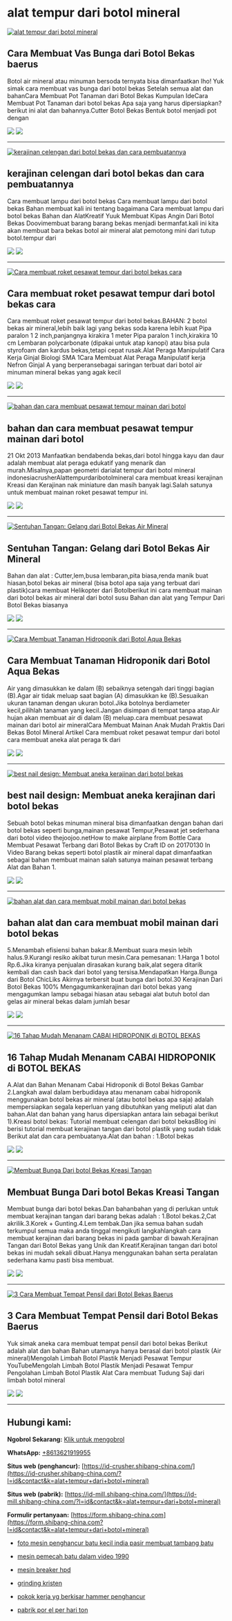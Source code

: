 # alat tempur dari botol mineral

<a href="https://swt.shibang-china.com/?l=id&img&k=alat+tempur+dari+botol+mineral" target="_blank">![alat tempur dari botol mineral](http://static.shibang-china.com/all-800x300/410.jpg)</a>

## Cara Membuat Vas Bunga dari Botol Bekas baerus
Botol air mineral atau minuman bersoda ternyata bisa dimanfaatkan lho! Yuk simak cara membuat vas bunga dari botol bekas Setelah semua alat dan bahanCara Membuat Pot Tanaman dari Botol Bekas Kumpulan IdeCara Membuat Pot Tanaman dari botol bekas Apa saja yang harus dipersiapkan? berikut ini alat dan bahannya.Cutter Botol Bekas Bentuk botol menjadi pot dengan


<a href="https://whatsapp.shibangsoft.com/WhatsApp.php" target="_blank" title="WhatsApp">![](http://static.shibang-china.com/icon/whatsapp.png)</a> <a href="https://swt.shibang-china.com/?l=id&icon&k=alat+tempur+dari+botol+mineral" target="_blank">![](http://static.shibang-china.com/icon/chat-id.png)</a>

---

<a href="https://swt.shibang-china.com/?l=id&img&k=alat+tempur+dari+botol+mineral" target="_blank">![kerajinan celengan dari botol bekas dan cara pembuatannya](http://static.shibang-china.com/all-800x300/471.jpg)</a>

## kerajinan celengan dari botol bekas dan cara pembuatannya
Cara membuat lampu dari botol bekas Cara membuat lampu dari botol bekas Bahan membuat kali ini tentang bagaimana Cara membuat lampu dari botol bekas Bahan dan AlatKreatif Yuuk Membuat Kipas Angin Dari Botol Bekas Doovimembuat barang barang bekas menjadi bermanfat.kali ini kita akan membuat bara bekas botol air mineral alat pemotong mini dari tutup botol.tempur dari


<a href="https://whatsapp.shibangsoft.com/WhatsApp.php" target="_blank" title="WhatsApp">![](http://static.shibang-china.com/icon/whatsapp.png)</a> <a href="https://swt.shibang-china.com/?l=id&icon&k=alat+tempur+dari+botol+mineral" target="_blank">![](http://static.shibang-china.com/icon/chat-id.png)</a>

---

<a href="https://swt.shibang-china.com/?l=id&img&k=alat+tempur+dari+botol+mineral" target="_blank">![Cara membuat roket pesawat tempur dari botol bekas cara](http://static.shibang-china.com/all-800x300/815.jpg)</a>

## Cara membuat roket pesawat tempur dari botol bekas cara
Cara membuat roket pesawat tempur dari botol bekas.BAHAN: 2 botol bekas air mineral,lebih baik lagi yang bekas soda karena lebih kuat Pipa paralon 1 2 inch,panjangnya kirakira 1 meter Pipa paralon 1 inch,kirakira 10 cm Lembaran polycarbonate (dipakai untuk atap kanopi) atau bisa pula styrofoam dan kardus bekas,tetapi cepat rusak.Alat Peraga Manipulatif Cara Kerja Ginjal Biologi SMA 1Cara Membuat Alat Peraga Manipulatif kerja Nefron Ginjal A yang berperansebagai saringan terbuat dari botol air minuman mineral bekas yang agak kecil


<a href="https://whatsapp.shibangsoft.com/WhatsApp.php" target="_blank" title="WhatsApp">![](http://static.shibang-china.com/icon/whatsapp.png)</a> <a href="https://swt.shibang-china.com/?l=id&icon&k=alat+tempur+dari+botol+mineral" target="_blank">![](http://static.shibang-china.com/icon/chat-id.png)</a>

---

<a href="https://swt.shibang-china.com/?l=id&img&k=alat+tempur+dari+botol+mineral" target="_blank">![bahan dan cara membuat pesawat tempur mainan dari botol](http://static.shibang-china.com/all-800x300/853.jpg)</a>

## bahan dan cara membuat pesawat tempur mainan dari botol
21 Okt 2013 Manfaatkan bendabenda bekas,dari botol hingga kayu dan daur adalah membuat alat peraga edukatif yang menarik dan murah.Misalnya,papan geometri darialat tempur dari botol mineral indonesiacrusherAlattempurdaribotolmineral cara membuat kreasi kerajinan Kreasi dan Kerajinan nak miniature dan masih banyak lagi.Salah satunya untuk membuat mainan roket pesawat tempur ini.


<a href="https://whatsapp.shibangsoft.com/WhatsApp.php" target="_blank" title="WhatsApp">![](http://static.shibang-china.com/icon/whatsapp.png)</a> <a href="https://swt.shibang-china.com/?l=id&icon&k=alat+tempur+dari+botol+mineral" target="_blank">![](http://static.shibang-china.com/icon/chat-id.png)</a>

---

<a href="https://swt.shibang-china.com/?l=id&img&k=alat+tempur+dari+botol+mineral" target="_blank">![Sentuhan Tangan: Gelang dari Botol Bekas Air Mineral](http://static.shibang-china.com/all-800x300/951.jpg)</a>

## Sentuhan Tangan: Gelang dari Botol Bekas Air Mineral
Bahan dan alat : Cutter,lem,busa lembaran,pita biasa,renda manik buat hiasan,botol bekas air mineral (bisa botol apa saja yang terbuat dari plastik)cara membuat Helikopter dari Botolberikut ini cara membuat mainan dari botol bekas air mineral dari botol susu Bahan dan alat yang Tempur Dari Botol Bekas biasanya


<a href="https://whatsapp.shibangsoft.com/WhatsApp.php" target="_blank" title="WhatsApp">![](http://static.shibang-china.com/icon/whatsapp.png)</a> <a href="https://swt.shibang-china.com/?l=id&icon&k=alat+tempur+dari+botol+mineral" target="_blank">![](http://static.shibang-china.com/icon/chat-id.png)</a>

---

<a href="https://swt.shibang-china.com/?l=id&img&k=alat+tempur+dari+botol+mineral" target="_blank">![Cara Membuat Tanaman Hidroponik dari Botol Aqua Bekas](http://static.shibang-china.com/all-800x300/464.jpg)</a>

## Cara Membuat Tanaman Hidroponik dari Botol Aqua Bekas
Air yang dimasukkan ke dalam (B) sebaiknya setengah dari tinggi bagian (B).Agar air tidak meluap saat bagian (A) dimasukkan ke (B).Sesuaikan ukuran tanaman dengan ukuran botol.Jika botolnya berdiameter kecil,pilihlah tanaman yang kecil.Jangan disimpan di tempat tanpa atap.Air hujan akan membuat air di dalam (B) meluap.cara membuat pesawat mainan dari botol air mineralCara Membuat Mainan Anak Mudah Praktis Dari Bekas Botol Mineral Artikel Cara membuat roket pesawat tempur dari botol cara membuat aneka alat peraga tk dari


<a href="https://whatsapp.shibangsoft.com/WhatsApp.php" target="_blank" title="WhatsApp">![](http://static.shibang-china.com/icon/whatsapp.png)</a> <a href="https://swt.shibang-china.com/?l=id&icon&k=alat+tempur+dari+botol+mineral" target="_blank">![](http://static.shibang-china.com/icon/chat-id.png)</a>

---

<a href="https://swt.shibang-china.com/?l=id&img&k=alat+tempur+dari+botol+mineral" target="_blank">![best nail design: Membuat aneka kerajinan dari botol bekas](http://static.shibang-china.com/all-800x300/154.jpg)</a>

## best nail design: Membuat aneka kerajinan dari botol bekas
Sebuah botol bekas minuman mineral bisa dimanfaatkan dengan bahan dari botol bekas seperti bunga,mainan pesawat Tempur,Pesawat jet sederhana dari botol video thejoojoo.netHow to make airplane from Bottle Cara Membuat Pesawat Terbang dari Botol Bekas by Craft ID on 20170130 In Video Barang bekas seperti botol plastik air mineral dapat dimanfaatkan sebagai bahan membuat mainan salah satunya mainan pesawat terbang Alat dan Bahan 1.


<a href="https://whatsapp.shibangsoft.com/WhatsApp.php" target="_blank" title="WhatsApp">![](http://static.shibang-china.com/icon/whatsapp.png)</a> <a href="https://swt.shibang-china.com/?l=id&icon&k=alat+tempur+dari+botol+mineral" target="_blank">![](http://static.shibang-china.com/icon/chat-id.png)</a>

---

<a href="https://swt.shibang-china.com/?l=id&img&k=alat+tempur+dari+botol+mineral" target="_blank">![bahan alat dan cara membuat mobil mainan dari botol bekas](http://static.shibang-china.com/all-800x300/1196.jpg)</a>

## bahan alat dan cara membuat mobil mainan dari botol bekas
5.Menambah efisiensi bahan bakar.8.Membuat suara mesin lebih halus.9.Kurangi resiko akibat turun mesin.Cara pemesanan: 1.Harga 1 botol Rp.6.Jika kiranya penjualan dirasakan kurang baik,alat segera ditarik kembali dan cash back dari botol yang tersisa.Mendapatkan Harga.Bunga dari Botol ChicLiks Akirnya terbersit buat bunga dari botol.30 Kerajinan Dari Botol Bekas 100% Mengagumkankerajinan dari botol bekas yang mengagumkan lampu sebagai hiasan atau sebagai alat butuh botol dan gelas air mineral bekas dalam jumlah besar


<a href="https://whatsapp.shibangsoft.com/WhatsApp.php" target="_blank" title="WhatsApp">![](http://static.shibang-china.com/icon/whatsapp.png)</a> <a href="https://swt.shibang-china.com/?l=id&icon&k=alat+tempur+dari+botol+mineral" target="_blank">![](http://static.shibang-china.com/icon/chat-id.png)</a>

---

<a href="https://swt.shibang-china.com/?l=id&img&k=alat+tempur+dari+botol+mineral" target="_blank">![16 Tahap Mudah Menanam CABAI HIDROPONIK di BOTOL BEKAS](http://static.shibang-china.com/all-800x300/762.jpg)</a>

## 16 Tahap Mudah Menanam CABAI HIDROPONIK di BOTOL BEKAS
A.Alat dan Bahan Menanam Cabai Hidroponik di Botol Bekas Gambar 2.Langkah awal dalam berbudidaya atau menanam cabai hidroponik menggunakan botol bekas air mineral (atau botol bekas apa saja) adalah mempersiapkan segala keperluan yang dibutuhkan yang meliputi alat dan bahan.Alat dan bahan yang harus dipersiapkan antara lain sebagai berikut 1).Kreasi botol bekas: Tutorial membuat celengan dari botol bekasBlog ini berisi tutorial membuat kerajinan tangan dari botol plastik yang sudah tidak Berikut alat dan cara pembuatanya.Alat dan bahan : 1.Botol bekas


<a href="https://whatsapp.shibangsoft.com/WhatsApp.php" target="_blank" title="WhatsApp">![](http://static.shibang-china.com/icon/whatsapp.png)</a> <a href="https://swt.shibang-china.com/?l=id&icon&k=alat+tempur+dari+botol+mineral" target="_blank">![](http://static.shibang-china.com/icon/chat-id.png)</a>

---

<a href="https://swt.shibang-china.com/?l=id&img&k=alat+tempur+dari+botol+mineral" target="_blank">![Membuat Bunga Dari botol Bekas Kreasi Tangan](http://static.shibang-china.com/all-800x300/69.jpg)</a>

## Membuat Bunga Dari botol Bekas Kreasi Tangan
Membuat bunga dari botol bekas.Dan bahanbahan yang di perlukan untuk membuat kerajinan tangan dari barang bekas adalah : 1.Botol bekas.2,Cat akrilik.3.Korek + Gunting.4.Lem tembak.Dan jika semua bahan sudah terkumpul semua maka anda tinggal mengikuti langkahlangkah cara membuat kerajinan dari barang bekas ini pada gambar di bawah.Kerajinan Tangan dari Botol Bekas yang Unik dan Kreatif.Kerajinan tangan dari botol bekas ini mudah sekali dibuat.Hanya menggunakan bahan serta peralatan sederhana kamu pasti bisa membuat.


<a href="https://whatsapp.shibangsoft.com/WhatsApp.php" target="_blank" title="WhatsApp">![](http://static.shibang-china.com/icon/whatsapp.png)</a> <a href="https://swt.shibang-china.com/?l=id&icon&k=alat+tempur+dari+botol+mineral" target="_blank">![](http://static.shibang-china.com/icon/chat-id.png)</a>

---

<a href="https://swt.shibang-china.com/?l=id&img&k=alat+tempur+dari+botol+mineral" target="_blank">![3 Cara Membuat Tempat Pensil dari Botol Bekas Baerus](http://static.shibang-china.com/all-800x300/158.jpg)</a>

## 3 Cara Membuat Tempat Pensil dari Botol Bekas Baerus
Yuk simak aneka cara membuat tempat pensil dari botol bekas Berikut adalah alat dan bahan Bahan utamanya hanya berasal dari botol plastik (Air mineral)Mengolah Limbah Botol Plastik Menjadi Pesawat Tempur YouTubeMengolah Limbah Botol Plastik Menjadi Pesawat Tempur Pengolahan Limbah Botol Plastik Alat Cara membuat Tudung Saji dari limbah botol mineral


<a href="https://whatsapp.shibangsoft.com/WhatsApp.php" target="_blank" title="WhatsApp">![](http://static.shibang-china.com/icon/whatsapp.png)</a> <a href="https://swt.shibang-china.com/?l=id&icon&k=alat+tempur+dari+botol+mineral" target="_blank">![](http://static.shibang-china.com/icon/chat-id.png)</a>

---
## Hubungi kami:

**Ngobrol Sekarang:** [Klik untuk mengobrol](https://swt.shibang-china.com?l=id&contact&k=alat+tempur+dari+botol+mineral)

**WhatsApp:**  [+8613621919955](https://whatsapp.shibangsoft.com/WhatsApp.php)

**Situs web (penghancur):** [https://id-crusher.shibang-china.com/](https://id-crusher.shibang-china.com/?l=id&contact&k=alat+tempur+dari+botol+mineral)

**Situs web (pabrik):** [https://id-mill.shibang-china.com/](https://id-mill.shibang-china.com/?l=id&contact&k=alat+tempur+dari+botol+mineral)

**Formulir pertanyaan:** [https://form.shibang-china.com](https://form.shibang-china.com?l=id&contact&k=alat+tempur+dari+botol+mineral)

* [foto mesin penghancur batu kecil india pasir membuat tambang batu](../49/foto%20mesin%20penghancur%20batu%20kecil%20india%20pasir%20membuat%20tambang%20batu.md)

* [mesin pemecah batu dalam video 1990](../49/mesin%20pemecah%20batu%20dalam%20video%201990.md)

* [mesin breaker hpd](../45/mesin%20breaker%20hpd.md)

* [grinding kristen](../46/grinding%20kristen.md)

* [pokok kerja yg berkisar hammer penghancur](../47/pokok%20kerja%20yg%20berkisar%20hammer%20penghancur.md)

* [pabrik por el per hari ton](../49/pabrik%20por%20el%20per%20hari%20ton.md)